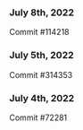 ### July 8th, 2022

Commit #114218

### July 5th, 2022

Commit #314353


### July 4th, 2022

Commit #72281
